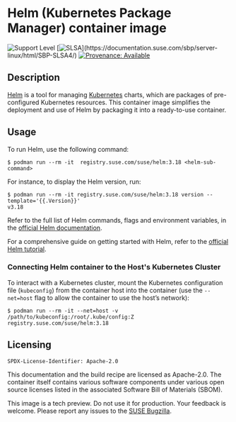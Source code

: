 # Helm (Kubernetes Package Manager) container image

![Support Level](https://img.shields.io/badge/Support_Level-techpreview-blue)
[![SLSA](https://img.shields.io/badge/SLSA_(v0.1)-Level_4-Green)](https://documentation.suse.com/sbp/server-linux/html/SBP-SLSA4/)
[![Provenance: Available](https://img.shields.io/badge/Provenance-Available-Green)](https://documentation.suse.com/container/all/html/Container-guide/index.html#container-verify)


## Description

[Helm](https://helm.sh/) is a tool for managing [Kubernetes](https://kubernetes.io/) charts, which are packages of pre-configured Kubernetes resources. This container image simplifies the deployment and use of Helm by packaging it into a ready-to-use container.


## Usage

To run Helm, use the following command:

```ShellSession
$ podman run --rm -it  registry.suse.com/suse/helm:3.18 <helm-sub-command>
```

For instance, to display the Helm version, run:
```ShellSession
$ podman run --rm -it registry.suse.com/suse/helm:3.18 version --template='{{.Version}}'
v3.18
```

Refer to the full list of Helm commands, flags and environment variables, in the [official Helm documentation](https://helm.sh/docs/helm/helm/).

For a comprehensive guide on getting started with Helm, refer to the [official Helm tutorial](https://helm.sh/docs/chart_template_guide/getting_started/).

### Connecting Helm container to the Host's Kubernetes Cluster


To interact with a Kubernetes cluster, mount the Kubernetes configuration file (`kubeconfig`) from the container host into the container (use the `--net=host` flag to allow the container to use the host’s network):

```ShellSession
$ podman run --rm -it --net=host -v /path/to/kubeconfig:/root/.kube/config:Z registry.suse.com/suse/helm:3.18
```

## Licensing

`SPDX-License-Identifier: Apache-2.0`

This documentation and the build recipe are licensed as Apache-2.0.
The container itself contains various software components under various open source licenses listed in the associated
Software Bill of Materials (SBOM).

This image is a tech preview. Do not use it for production.
Your feedback is welcome.
Please report any issues to the [SUSE Bugzilla](https://bugzilla.suse.com/enter_bug.cgi?product=SUSE%20Linux%20Enterprise%20Base%20Container%20Images).
